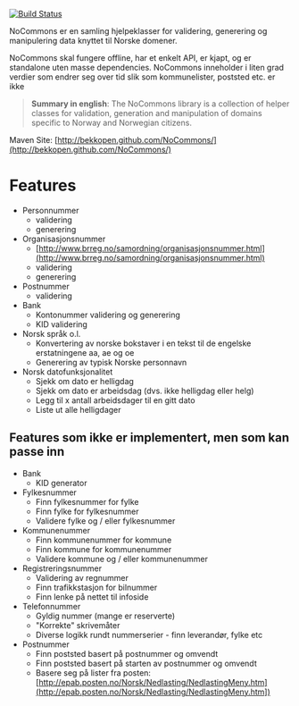 [![Build Status](https://travis-ci.org/bekkopen/NoCommons.png?branch=master)](http://travis-ci.org/bekkopen/NoCommons) 


NoCommons er en samling hjelpeklasser for validering, generering og manipulering data knyttet til Norske domener.

NoCommons skal fungere offline, har et enkelt API, er kjapt, og er standalone uten masse dependencies. 
NoCommons inneholder i liten grad verdier som endrer seg over tid slik som kommunelister, poststed etc. er ikke  

> **Summary in english**: The NoCommons library is a collection of helper classes for validation, generation and manipulation of domains specific to Norway and Norwegian citizens.

Maven Site: [http://bekkopen.github.com/NoCommons/](http://bekkopen.github.com/NoCommons/)

# Features
* Personnummer
  * validering
  * generering
* Organisasjonsnummer
  * [http://www.brreg.no/samordning/organisasjonsnummer.html](http://www.brreg.no/samordning/organisasjonsnummer.html)
  * validering
  * generering
* Postnummer
  * validering
* Bank
  * Kontonummer validering og generering
  * KID validering
* Norsk språk o.l.
  * Konvertering av norske bokstaver i en tekst til de engelske erstatningene aa, ae og oe
  * Generering av typisk Norske personnavn
* Norsk datofunksjonalitet
  * Sjekk om dato er helligdag
  * Sjekk om dato er arbeidsdag (dvs. ikke helligdag eller helg)
  * Legg til x antall arbeidsdager til en gitt dato
  * Liste ut alle helligdager
  

## Features som ikke er implementert, men som kan passe inn
* Bank
  * KID generator
* Fylkesnummer
  * Finn fylkesnummer for fylke
  * Finn fylke for fylkesnummer
  * Validere fylke og / eller fylkesnummer
* Kommunenummer
  * Finn kommunenummer for kommune
  * Finn kommune for kommunenummer
  * Validere kommune og / eller kommunenummer
* Registreringsnummer
  * Validering av regnummer
  * Finn trafikkstasjon for bilnummer
  * Finn lenke på nettet til infoside
* Telefonnummer
  * Gyldig nummer (mange er reserverte)
  * "Korrekte" skrivemåter
  * Diverse logikk rundt nummerserier - finn leverandør, fylke etc
* Postnummer
  * Finn poststed basert på postnummer og omvendt
  * Finn poststed basert på starten av postnummer og omvendt
  * Basere seg på lister fra posten: [http://epab.posten.no/Norsk/Nedlasting/NedlastingMeny.htm](http://epab.posten.no/Norsk/Nedlasting/NedlastingMeny.htm])
